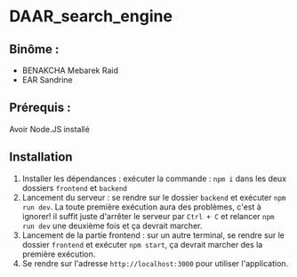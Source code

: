 # DAAR_search_engine

## Binôme :
* BENAKCHA Mebarek Raid
* EAR Sandrine
## Prérequis :
Avoir Node.JS installé
## Installation 
1. Installer les dépendances : exécuter la commande : `npm i` dans les deux dossiers `frontend` et `backend`
2. Lancement du serveur : se rendre sur le dossier `backend` et exécuter `npm run dev`. La toute première exécution aura des problèmes, c'est à ignorer! il suffit juste d'arrêter le serveur par `Ctrl + C` et relancer `npm run dev` une deuxième fois et ça devrait marcher.
3. Lancement de la partie frontend : sur un autre terminal, se rendre sur le dossier `frontend` et exécuter `npm start`, ça devrait marcher des la première exécution.
4. Se rendre sur l'adresse `http://localhost:3000` pour utiliser l'application.
